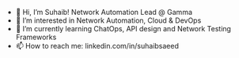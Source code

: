 - 👋 Hi, I’m Suhaib! Network Automation Lead @ Gamma
- 👀 I’m interested in Network Automation, Cloud & DevOps
- 🌱 I’m currently learning ChatOps, API design and Network Testing Frameworks
- 📫 How to reach me: linkedin.com/in/suhaibsaeed

<!---
suhaibasaeed/suhaibasaeed is a ✨ special ✨ repository because its `README.md` (this file) appears on your GitHub profile.
You can click the Preview link to take a look at your changes.
--->
